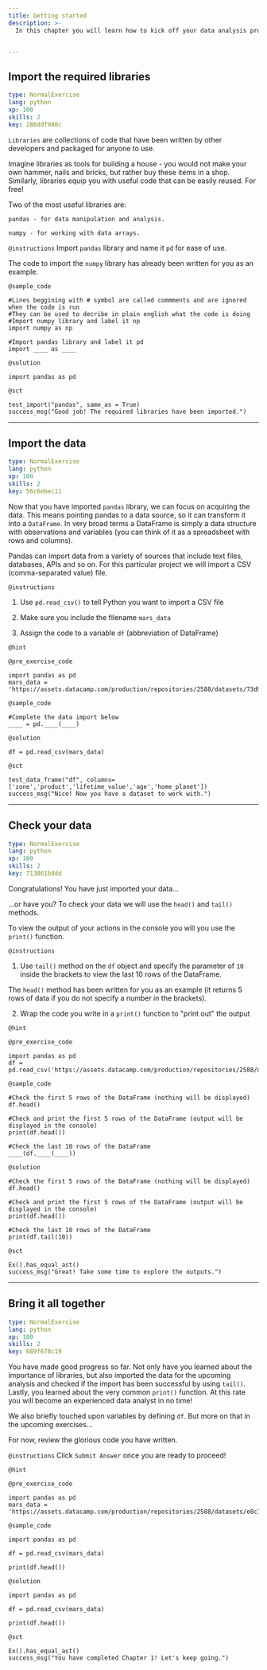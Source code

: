 ```yaml
---
title: Getting started
description: >-
  In this chapter you will learn how to kick off your data analysis project. This includes equipping your working environment with powerful libraries, importing the data you want to analyze and checking if the data import has been successful.


---
```

## Import the required libraries

```yaml
type: NormalExercise
lang: python
xp: 100
skills: 2
key: 286ddf980c
```

`Libraries` are collections of code that have been written by other developers and packaged for anyone to use.

Imagine libraries as tools for building a house - you would not make your own hammer, nails and bricks, but rather buy these items in a shop. Similarly, libraries equip you with useful code that can be easily reused. For free! 

Two of the most useful libraries are:

`pandas - for data manipulation and analysis.`

`numpy - for working with data arrays.`

`@instructions`
Import `pandas` library and name it `pd` for ease of use. 

The code to import the `numpy` library has already been written for you as an example.



`@sample_code`
```{python}
#Lines beggining with # symbol are called commments and are ignored when the code is run
#They can be used to decribe in plain english what the code is doing
#Import numpy library and label it np
import numpy as np

#Import pandas library and label it pd
import ____ as ____
```
`@solution`
```{python}
import pandas as pd
```
`@sct`
```{python}
test_import("pandas", same_as = True)
success_msg("Good job! The required libraries have been imported.")
```





---
## Import the data

```yaml
type: NormalExercise
lang: python
xp: 100
skills: 2
key: 56c6ebec11
```

Now that you have imported `pandas` library, we can focus on acquiring the data. This means pointing pandas to a data source, so it can transform it into a `DataFrame`. In very broad terms a DataFrame is simply a data structure with observations and variables (you can think of it as a spreadsheet with rows and columns).

Pandas can import data from a variety of sources that include text files, databases, APIs and so on. For this particular project we will import a CSV (comma-separated value) file.

`@instructions`
1) Use `pd.read_csv()` to tell Python you want to import a CSV file

2) Make sure you include the filename `mars_data`

3) Assign the code to a variable `df` (abbreviation of DataFrame)

`@hint`


`@pre_exercise_code`
```{python}
import pandas as pd
mars_data = 'https://assets.datacamp.com/production/repositories/2588/datasets/73d9f6626d0059203da53d733f5f781c4c9aed32/mars_data.csv'
```
`@sample_code`
```{python}
#Complete the data import below
____ = pd.____(____)
```
`@solution`
```{python}
df = pd.read_csv(mars_data)
```
`@sct`
```{python}
test_data_frame("df", columns=['zone','product','lifetime_value','age','home_planet'])
success_msg("Nice! Now you have a dataset to work with.")
```





---
## Check your data

```yaml
type: NormalExercise
lang: python
xp: 100
skills: 2
key: 713861b8dd
```

Congratulations! You have just imported your data...

...or have you? To check your data we will use the `head()` and `tail()` methods.

To view the output of your actions in the console you will you use the `print()` function.

`@instructions`
1) Use `tail()` method on the `df` object and specify the parameter of `10` inside the brackets to view the last 10 rows of the DataFrame.

The `head()` method has been written for you as an example (it returns 5 rows of data if you do not specify a number in the brackets).

2) Wrap the code you write in a `print()` function to "print out" the output

`@hint`


`@pre_exercise_code`
```{python}
import pandas as pd 
df = pd.read_csv('https://assets.datacamp.com/production/repositories/2588/datasets/e8c7de0372cfe29b1be7bad2b16e28e2e9a56d01/mars_data.csv')
```
`@sample_code`
```{python}
#Check the first 5 rows of the DataFrame (nothing will be displayed)
df.head()

#Check and print the first 5 rows of the DataFrame (output will be displayed in the console)
print(df.head())

#Check the last 10 rows of the DataFrame
____(df.____(____))
```
`@solution`
```{python}
#Check the first 5 rows of the DataFrame (nothing will be displayed)
df.head()

#Check and print the first 5 rows of the DataFrame (output will be displayed in the console)
print(df.head())

#Check the last 10 rows of the DataFrame
print(df.tail(10))
```
`@sct`
```{python}
Ex().has_equal_ast()
success_msg("Great! Take some time to explore the outputs.")
```





---
## Bring it all together

```yaml
type: NormalExercise
lang: python
xp: 100
skills: 2
key: 689f678c19
```

You have made good progress so far. Not only have you learned about the importance of libraries, but also imported the data for the upcoming analysis and checked if the import has been successful by using `tail()`. Lastly, you learned about the very common `print()` function. At this rate you will become an experienced data analyst in no time!

We also briefly touched upon variables by defining `df`. But more on that in the upcoming exercises...

For now, review the glorious code you have written.

`@instructions`
Click `Submit Answer` once you are ready to proceed!

`@hint`


`@pre_exercise_code`
```{python}
import pandas as pd 
mars_data = 'https://assets.datacamp.com/production/repositories/2588/datasets/e8c7de0372cfe29b1be7bad2b16e28e2e9a56d01/mars_data.csv'
```
`@sample_code`
```{python}
import pandas as pd

df = pd.read_csv(mars_data)

print(df.head())
```
`@solution`
```{python}
import pandas as pd

df = pd.read_csv(mars_data)

print(df.head())
```
`@sct`
```{python}
Ex().has_equal_ast()
success_msg("You have completed Chapter 1! Let's keep going.")
```




